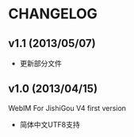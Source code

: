CHANGELOG
==============================

v1.1 (2013/05/07)
-------------------------------

* 更新部分文件

v1.0 (2013/04/15)
-------------------------------

WebIM For JishiGou V4 first version

*	简体中文UTF8支持
